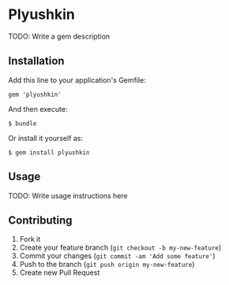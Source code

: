 # Plyushkin

TODO: Write a gem description

## Installation

Add this line to your application's Gemfile:

    gem 'plyushkin'

And then execute:

    $ bundle

Or install it yourself as:

    $ gem install plyushkin

## Usage

TODO: Write usage instructions here

## Contributing

1. Fork it
2. Create your feature branch (`git checkout -b my-new-feature`)
3. Commit your changes (`git commit -am 'Add some feature'`)
4. Push to the branch (`git push origin my-new-feature`)
5. Create new Pull Request
